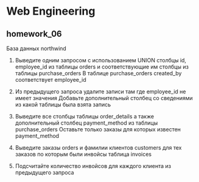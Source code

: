 # Web Engineering

## homework_06

База данных northwind

1. Выведите одним запросом с использованием UNION столбцы id, employee_id из таблицы orders и соответствующие им столбцы из таблицы purchase_orders В таблице purchase_orders  created_by соответствует employee_id

2. Из предыдущего запроса удалите записи там где employee_id не имеет значения Добавьте дополнительный столбец со сведениями из какой таблицы была взята запись

3. Выведите все столбцы таблицы order_details а также дополнительный столбец payment_method из таблицы purchase_orders Оставьте только заказы для которых известен payment_method 

4. Выведите заказы orders и фамилии клиентов customers для тех заказов по которым были инвойсы таблица invoices

5. Подсчитайте количество инвойсов для каждого клиента из предыдущего запроса



